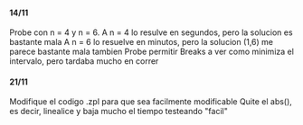 #### 14/11
Probe con n = 4 y n = 6.
A n = 4 lo resulve en segundos, pero la solucion es bastante mala
A n = 6 lo resuelve en minutos, pero la solucion (1,6) me parece bastante mala tambien
Probe permitir Breaks a ver como minimiza el intervalo, pero tardaba mucho en correr

#### 21/11
Modifique el codigo .zpl para que sea facilmente modificable
Quite el abs(), es decir, linealice y baja mucho el tiempo testeando "facil"
